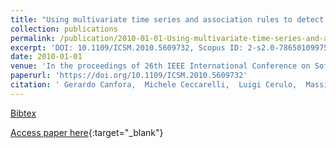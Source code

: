 ```yaml
---
title: "Using multivariate time series and association rules to detect logical change coupling: An empirical study"
collection: publications
permalink: /publication/2010-01-01-Using-multivariate-time-series-and-association-rules-to-detect-logical-change-coupling-An-empirical-study
excerpt: 'DOI: 10.1109/ICSM.2010.5609732, Scopus ID: 2-s2.0-78650109975, Cited by: 38'
date: 2010-01-01
venue: 'In the proceedings of 26th IEEE International Conference on Software Maintenance (ICSM 2010), September 12-18, 2010, Timisoara, Romania'
paperurl: 'https://doi.org/10.1109/ICSM.2010.5609732'
citation: ' Gerardo Canfora,  Michele Ceccarelli,  Luigi Cerulo,  Massimiliano Di, &quot;Using multivariate time series and association rules to detect logical change coupling: An empirical study.&quot; In the proceedings of 26th IEEE International Conference on Software Maintenance (ICSM 2010), September 12-18, 2010, Timisoara, Romania, 2010.'
---
```

[Bibtex](https://dblp.org/rec/bib/conf/icsm/CanforaCCP10)

[Access paper here](https://doi.org/10.1109/ICSM.2010.5609732){:target="_blank"}
